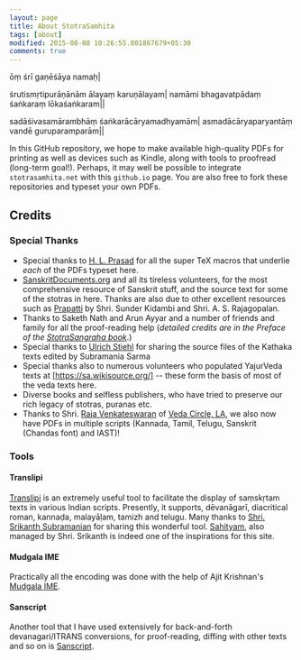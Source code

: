```yaml
---
layout: page
title: About StotraSamhita
tags: [about]
modified: 2015-08-08 10:26:55.801867679+05:30
comments: true
---
```


ōṃ śrī gaṇēśāya namaḥ|

śrutismṛtipurāṇānām ālayaṃ karuṇālayam|
namāmi bhagavatpādaṃ śaṅkaraṃ lōkaśaṅkaram||

sadāśivasamārambhāṃ śaṅkarācāryamadhyamām|
asmadācāryaparyantāṃ vandē guruparamparām||

In this GitHub repository, we hope to make available high-quality PDFs for printing as well as devices such as Kindle, along with tools to proofread (long-term goal!). Perhaps, it may well be possible to integrate `stotrasamhita.net` with this `github.io` page. You are also free to fork these repositories and typeset your own PDFs.

## Credits

### Special Thanks

* Special thanks to [H. L. Prasad](https://hlprasad.wordpress.com/) for all the super TeX macros that underlie _each_ of the PDFs typeset here.
* [SanskritDocuments.org](http://sanskritdocuments.org/) and all its tireless volunteers, for the most comprehensive resource of Sanskrit stuff, and the source text for some of the stotras in here. Thanks are also due to other excellent resources such as [Prapatti](http://prapatti.com/slokas/slokasbyname.html) by Shri. Sunder Kidambi and Shri. A. S. Rajagopalan.
* Thanks to Saketh Nath and Arun Ayyar and a number of friends and family for all the proof-reading help (_detailed credits are in the Preface of the [StotraSangraha book](https://github.com/stotrasamhita/stotra-sangrahah/raw/master/shloka-print.pdf)_.)
* Special thanks to [Ulrich Stiehl](http://sanskritweb.de/) for sharing the source files of the Kathaka texts edited by Subramania Sarma
* Special thanks also to numerous volunteers who populated YajurVeda texts at [https://sa.wikisource.org/] -- these form the basis of most of the veda texts here.
* Diverse books and selfless publishers, who have tried to preserve our rich legacy of stotras, puranas etc.
* Thanks to Shri. [Raja Venkateswaran](https://github.com/subburaja7) of [Veda Circle, LA](http://veda-circle.org/), we also now have PDFs in multiple scripts (Kannada, Tamil, Telugu, Sanskrit (Chandas font) and IAST)!

### Tools

#### Translipi

[Translipi](http://srican.blogspot.in/2007/02/introducing-trans-lipi.html) is an extremely useful tool to facilitate the display of saṃskṛtam texts in various Indian scripts. Presently, it supports, dēvanāgarī, diacritical roman, kannaḍa, malayāḷam, tamizh and telugu. Many thanks to [Shri. Srikanth Subramanian](http://srican.blogspot.in/) for sharing this wonderful tool. [Sahityam](http://sahityam.net), also managed by Shri. Srikanth is indeed one of the inspirations for this site. 

#### Mudgala IME

Practically all the encoding was done with the help of Ajit Krishnan's [Mudgala IME](http://www.aupasana.com/).

#### Sanscript

Another tool that I have used extensively for back-and-forth devanagari/ITRANS conversions, for proof-reading, diffing with other texts and so on is [Sanscript](http://www.learnsanskrit.org/tools/sanscript).
